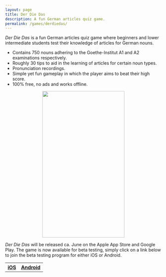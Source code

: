 ```yaml
---
layout: page
title: Der Die Das
description: A fun German articles quiz game.
permalink: /games/derdiedas/
---
```


*Der Die Das* is a fun German articles quiz game where beginners and lower intermediate students test their knowledge of articles for German nouns.

- Contains 750 nouns adhering to the Goethe-Institut A1 and A2 examinations respectively.
- Roughly 30 tips to aid in the learning of articles for certain noun types.
- Pronunciation recordings.
- Simple yet fun gameplay in which the player aims to beat their high score.
- 100% free, no ads and works offline.

<!-- ![]({{site.url}}/assets/images/games/derdiedas/derdiedas.gif) -->
<div align="center">
  <img src="{{site.url}}/assets/images/games/derdiedas/derdiedas.gif" width="265" height="472"/>
</div>

*Der Die Das* will be released ca. June on the Apple App Store and Google Play. The game is now available for beta testing, simply click on a link below to join the beta testing program for either iOS or Android.
<table style="width:100%" height="100%" cellspacing="25" cellpadding="0">
  <tr>
    <th align="center"><a href="{{page.url}}iOS">iOS</a></th>
    <th align="center"><a href="{{page.url}}Android">Android</a></th>
  </tr>
</table>

<!-- **Note:** Android users need to be logged into their Google account. -->

<!-- <table style="width:100%" height="100%" cellspacing="25" cellpadding="0">
  <tr>
    <th align="center"><a href="{{page.url}}iOS"><img src="{{site.url}}/assets/images/games/mobilestores/download_app_store_logo.png"></a></th>
    <th align="center"><a href="{{page.url}}Android"><img src="{{site.url}}/assets/images/games/mobilestores/get_on_google_play_logo.png"></a></th>
  </tr>
</table>
<p></p> -->

<p></p>
Special thanks to ResponsiveVoice's speech synthesis. A full list of credits can be viewed [here]({{page.url}}credits){:target="_blank"}.

[Press Release]({{page.url}}press){:target="_blank"}. [Press Kit]({{page.url}}presskit){:target="_blank"}.
